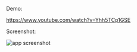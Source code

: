 Demo:

https://www.youtube.com/watch?v=Yhh5TCp1GSE

Screenshot:

![app screenshot](https://i.imgur.com/y8rZwz2.png)
